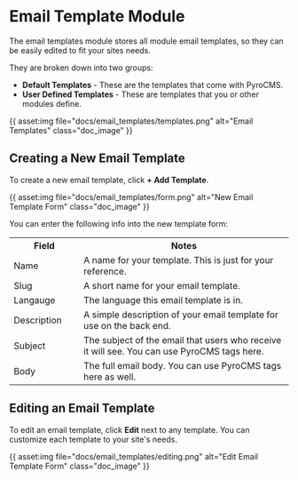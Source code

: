 # Email Template Module

The email templates module stores all module email templates, so they can be easily edited to fit your sites needs.

They are broken down into two groups:

* **Default Templates** - These are the templates that come with PyroCMS.
* **User Defined Templates** - These are templates that you or other modules define.

{{ asset:img file="docs/email\_templates/templates.png" alt="Email Templates" class="doc_image" }}

## Creating a New Email Template

To create a new email template, click **+ Add Template**.

{{ asset:img file="docs/email\_templates/form.png" alt="New Email Template Form" class="doc_image" }}

You can enter the following info into the new template form:

<table>
	<tr>
		<th width="25%">Field</th>
		<th>Notes</th>
	</tr>
	<tr>
		<td>Name</td>
		<td>A name for your template. This is just for your reference.</td>
	</tr>
	<tr>
		<td>Slug</td>
		<td>A short name for your email template.</td>
	</tr>
	<tr>
		<td>Langauge</td>
		<td>The language this email template is in.</td>
	</tr>
	<tr>
		<td>Description</td>
		<td>A simple description of your email template for use on the back end.</td>
	</tr>
	<tr>
		<td>Subject</td>
		<td>The subject of the email that users who receive it will see. You can use PyroCMS tags here.</td>
	</tr>
	<tr>
		<td>Body</td>
		<td>The full email body. You can use PyroCMS tags here as well.</td>
	</tr>
</table>

## Editing an Email Template

To edit an email template, click **Edit** next to any template. You can customize each template to your site's needs.

{{ asset:img file="docs/email\_templates/editing.png" alt="Edit Email Template Form" class="doc_image" }}
